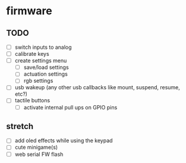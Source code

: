 # firmware

## TODO

- [ ] switch inputs to analog
- [ ] calibrate keys
- [ ] create settings menu
  - [ ] save/load settings
  - [ ] actuation settings
  - [ ] rgb settings
- [ ] usb wakeup (any other usb callbacks like mount, suspend, resume, etc?)
- [ ] tactile buttons
  - [ ] activate internal pull ups on GPIO pins

## stretch

- [ ] add oled effects while using the keypad
- [ ] cute minigame(s)
- [ ] web serial FW flash
